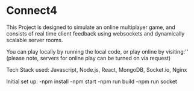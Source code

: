 # Connect4

This Project is designed to simulate an online multiplayer game, and consists of real time client feedback using websockets and dynamically scalable server rooms. 

You can play locally by running the local code, or play online by visiting:'' (please note, servers for online play can be turned on via request)

Tech Stack used:
Javascript, Node.js, React, MongoDB, Socket.io, Nginx

Initial set up:
-npm install
-npm start
-npm run build
-npm run socket

